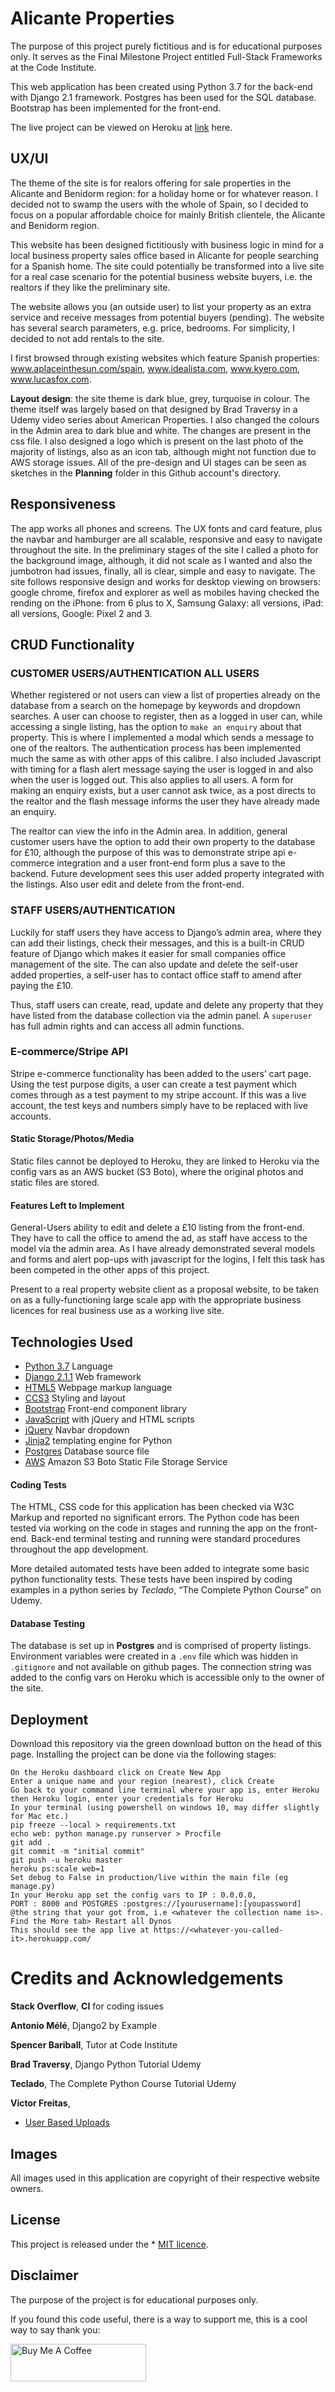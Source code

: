 # Alicante Properties

The purpose of this project purely fictitious and is for educational purposes only. It serves as the Final Milestone Project entitled Full-Stack Frameworks at the Code Institute.

This web application has been created using Python 3.7 for the back-end with Django 2.1 framework. Postgres has been used for the SQL database. Bootstrap has been implemented for the front-end. 

The live project can be viewed on Heroku at [link](https://alicante-prop5.herokuapp.com) here.

## UX/UI

The theme of the site is for realors offering for sale properties in the Alicante and Benidorm region: for a holiday home or for whatever reason. I decided not to swamp the users with the whole of Spain, so I decided to focus on a popular affordable choice for mainly British clientele, the Alicante and Benidorm region. 

This website has been designed fictitiously with business logic in mind for a local business property sales office based in Alicante for people searching for a Spanish home. The site could potentially be transformed into a live site for a real case scenario for the potential business website buyers, i.e. the realtors if they like the preliminary site.


The website allows you (an outside user) to list your property as an extra service and receive messages from potential buyers (pending). The website has several search parameters, e.g. price, bedrooms. For simplicity, I decided to not add rentals to the site.

I first browsed through existing websites which feature Spanish properties: www.aplaceinthesun.com/spain, www.idealista.com, www.kyero.com, www.lucasfox.com.

**Layout design**: the site theme is dark blue, grey, turquoise in colour. The theme itself was largely based on that designed by Brad Traversy in a Udemy video series about American Properties. I also changed the colours in the Admin area to dark blue and white. The changes are present in the css file. I also designed a logo which is present on the last photo of the majority of listings, also as an icon tab, although might not function due to AWS storage issues. All of the pre-design and UI stages can be seen as sketches in the **Planning** folder in this Github account's directory.


## Responsiveness
The app works all phones and screens. The UX fonts and card feature, plus the navbar and hamburger are all scalable, responsive and easy to navigate throughout the site. In the preliminary stages of the site I called a photo for the background image, although, it did not scale as I wanted and also the jumbotron had issues, finally, all is clear, simple and easy to navigate. The site follows responsive design and works for desktop viewing on browsers: google chrome, firefox and explorer as well as mobiles having checked the rending on the iPhone: from 6 plus to X, Samsung Galaxy: all versions, iPad: all versions, Google: Pixel 2 and 3. 

## CRUD Functionality

### CUSTOMER USERS/AUTHENTICATION ALL USERS
Whether registered or not users can view a list of properties already on the database from a search on the homepage by keywords and dropdown searches. A user can choose to register, then as a logged in user can, while accessing a single listing, has the option to ``make an enquiry`` about that property. This is where I implemented a modal which sends a message to one of the realtors. The authentication process has been implemented much the same as with other apps of this calibre. I also included Javascript with timing for a flash alert message saying the user is logged in and also when the user is logged out. This also applies to all users. A form for making an enquiry exists, but a user cannot ask twice, as a post directs to the realtor and the flash message informs the user they have already made an enquiry.

The realtor can view the info in the Admin area. In addition, general customer users have the option to add their own property to the database for £10, although the purpose of this was to demonstrate stripe api e-commerce integration and a user front-end form plus a save to the backend. Future development sees this user added property integrated with the listings. Also user edit and delete from the front-end.

### STAFF USERS/AUTHENTICATION
Luckily for staff users they have access to Django’s admin area, where they can add their listings, check their messages, and this is a built-in CRUD feature of Django which makes it easier for small companies office management of the site. The can also update and delete the self-user added properties, a self-user has to contact office staff to amend after paying the £10.

Thus, staff users can create, read, update and delete any property that they have listed from the database collection via the admin panel. A ```superuser``` has full admin rights and can access all admin functions.


### E-commerce/Stripe API
Stripe e-commerce functionality has been added to the users’ cart page. Using the test purpose digits, a user can create a test payment which comes through as a test payment to my stripe account. If this was a live account, the test keys and numbers simply have to be replaced with live accounts.

#### Static Storage/Photos/Media
Static files cannot be deployed to Heroku, they are linked to Heroku via the config vars as an AWS bucket (S3 Boto), where the original photos and static files are stored.

#### Features Left to Implement
General-Users ability to edit and delete a £10 listing from the front-end. They have to call the office to amend the ad, as staff have access to the model via the admin area. As I have already demonstrated several models and forms and alert pop-ups with javascript for the logins, I felt this task has been competed in the other apps of this project.

Present to a real property website client as a proposal website, to be taken on as a fully-functioning large scale app with the appropriate business licences for real business use as a working live site.


## Technologies Used
* [Python 3.7](https://www.python.org/download/releases/3.0/) Language
* [Django 2.1.1](http://djangoprogect.com) Web framework
* [HTML5](https://en.wikipedia.org/wiki/HTML5) Webpage markup language
* [CCS3](https://www.w3.org/Style/CSS/) Styling and layout
* [Bootstrap](https://www.getbootstrap.com) Front-end component library
* [JavaScript](https://www.javascript.com/) with jQuery and HTML scripts 
* [jQuery](https://jquery.com/) Navbar dropdown
* [Jinja2](https://palljtsprojects.com/p/jinja/) templating engine for Python 
* [Postgres](https://www.postgresql.com/) Database source file
* [AWS](https://www.aws.amazon.com) Amazon S3 Boto Static File Storage Service

#### Coding Tests
The HTML, CSS code for this application has been checked via W3C Markup and reported no significant errors. The Python code has been tested via working on the code in stages and running the app on the front-end. Back-end terminal testing and running were standard procedures throughout the app development. 

More detailed automated tests have been added to integrate some basic python functionality tests. These tests have been inspired by coding examples in a python series by *Teclado*, “The Complete Python Course” on Udemy.


#### Database Testing
The database is set up in **Postgres** and is comprised of property listings. Environment variables were created in a ```.env``` file which was hidden in ```.gitignore``` and not available on github pages. The connection string was added to the config vars on Heroku which is accessible only to the owner of the site.

## Deployment
Download this repository via the green download button on the head of this page. Installing the project can be done via the following stages:
````Login to Heroku.com presuming you have pre-registered
On the Heroku dashboard click on Create New App
Enter a unique name and your region (nearest), click Create
Go back to your command line terminal where your app is, enter Heroku
then Heroku login, enter your credentials for Heroku
In your terminal (using powershell on windows 10, may differ slightly for Mac etc.)
pip freeze --local > requirements.txt
echo web: python manage.py runserver > Procfile
git add .
git commit -m "initial commit"
git push -u heroku master
heroku ps:scale web=1
Set debug to False in production/live within the main file (eg manage.py)
In your Heroku app set the config vars to IP : 0.0.0.0, 
PORT : 8000 and POSTGRES :postgres://[yourusername]:[youpassword]
@the string that your got from, i.e <whatever the collection name is>.
Find the More tab> Restart all Dynos
This should see the app live at https://<whatever-you-called-it>.herokuapp.com/
 ````
 
# Credits and Acknowledgements

**Stack Overflow**, **CI** for coding issues

**Antonio Mélé**, Django2 by Example

**Spencer Bariball**, Tutor at Code Institute

**Brad Traversy**, Django Python Tutorial Udemy

**Teclado**, The Complete Python Course Tutorial Udemy

**Victor Freitas**, 
 * [User Based Uploads](https://www.youtube.com/watch?v=KQJRwWpP8hs)


## Images
All images used in this application are copyright of their respective website owners.

## License
This project is released under the * [MIT licence](https://github.com/fion21/Alican-prop-5/LICENSE).


## Disclaimer
The purpose of the project is for educational purposes only.

If you found this code useful, there is a way to support me, this is a cool way to say thank you:

<a href="https://www.buymeacoffee.com/fion34" target="_blank"><img src="https://cdn.buymeacoffee.com/buttons/v2/default-yellow.png" alt="Buy Me A Coffee" style="height: 60px !important;width: 217px !important;" ></a>
